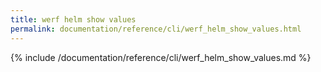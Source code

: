 ```yaml
---
title: werf helm show values
permalink: documentation/reference/cli/werf_helm_show_values.html
---
```


{% include /documentation/reference/cli/werf_helm_show_values.md %}
